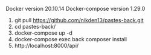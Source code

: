 Docker version 20.10.14
Docker-compose version 1.29.0

1. git pull https://github.com/nikden13/pastes-back.git
2. cd pastes-back/
3. docker-compose up -d
4. docker-compose exec back composer install
5. http://localhost:8000/api/
